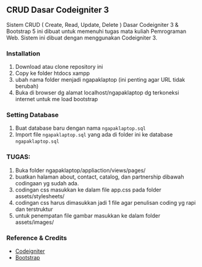 ## CRUD Dasar Codeigniter 3 

Sistem CRUD ( Create, Read, Update, Delete ) Dasar Codeigniter 3 & Bootstrap 5 ini dibuat untuk memenuhi tugas mata kuliah Pemrograman Web. Sistem ini dibuat dengan menggunakan Codeigniter 3.

### Installation
1. Download atau clone repository ini
2. Copy ke folder htdocs xampp
3. ubah nama folder menjadi ngapaklaptop (ini penting agar URL tidak berubah)
4. Buka di browser dg alamat localhost/ngapaklaptop dg terkoneksi internet untuk me load bootstrap

### Setting Database
1. Buat database baru dengan nama `ngapaklaptop.sql`
2. Import file `ngapaklaptop.sql` yang ada di folder ini ke database `ngapaklaptop.sql`

### TUGAS:
1. Buka folder ngapaklaptop/appliaction/views/pages/
2. buatkan halaman about, contact, catalog, dan partnership dibawah codingaan yg sudah ada.
3. codingan css masukkan ke dalam file app.css pada folder assets/stylesheets/
4. codingan css harus dimasukkan jadi 1 file agar penulisan coding yg rapi dan terstruktur
5. untuk penempatan file gambar masukkan ke dalam folder assets/images/

### Reference & Credits
- [Codeigniter](https://codeigniter.com/)
- [Bootstrap](https://getbootstrap.com/)
